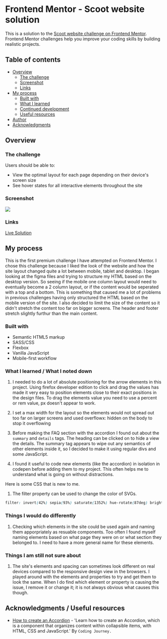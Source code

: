 # Frontend Mentor - Scoot website solution

This is a solution to the [Scoot website challenge on Frontend Mentor](https://www.frontendmentor.io/challenges/scoot-multipage-website-N76alNPRJ). Frontend Mentor challenges help you improve your coding skills by building realistic projects. 

## Table of contents

- [Overview](#overview)
  - [The challenge](#the-challenge)
  - [Screenshot](#screenshot)
  - [Links](#links)
- [My process](#my-process)
  - [Built with](#built-with)
  - [What I learned](#what-i-learned)
  - [Continued development](#continued-development)
  - [Useful resources](#useful-resources)
- [Author](#author)
- [Acknowledgments](#acknowledgments)

## Overview

### The challenge

Users should be able to:

- View the optimal layout for each page depending on their device's screen size
- See hover states for all interactive elements throughout the site

### Screenshot

![](./screenshot.jpg)


### Links

[Live Solution](https://bengera.github.io/scoot/)

## My process

This is the first premium challenge I have attempted on Frontend Mentor. I chose this challenge because I liked the look of the website and how the site layout changed quite a lot between mobile, tablet and desktop.
I began looking at the figma files and trying to structure my HTML based on the desktop version. So seeing if the mobile one column layout would need to eventually become
a 2 column layout, or if the content would be seperated with a top and a bottom. This is something that caused me a lot of problems in previous challenges having only
structured the HTML based on the mobile version of the site. I also decided to limit the size of the content so it didn't stretch the content too far on bigger screens. The header
and footer stretch slightly furthur than the main content.

### Built with

- Semantic HTML5 markup
- SASS/CSS
- Flexbox
- Vanilla JavaScript
- Mobile-first workflow


### What I learned / What I noted down

1. I needed to do a lot of absolute positioning for the arrow elements in this project. Using firefox developer edition to click and drag the values has
made it very easy to position elements close to their exact positions in the design files. To drag the elements value you need to use a percent or rem value, px doesn't appear to work.

2. I set a max width for the layout so the elements would not spread out too far on larger screens and used overflowx: hidden on the body to stop it overflowing

3. Before making the FAQ section with the accordion I found out about the `summary` and `details` tags. The heading can be clicked on to hide a view the details.
The summary tag appears to wipe out any semantics of other elements inside it, so I decided to make it using regular divs and some JavaScript.

4. I found it useful to code new elements (like the accordion) in isolation in codepen before adding them to my project. This often helps me to understand what is going 
on without distractions.

Here is some CSS that is new to me.

1. The filter property can be used to change the color of SVGs.
```css
filter: invert(42%) sepia(93%) saturate(1352%) hue-rotate(87deg) brightness(119%) contrast(119%);
```

### Things I would do differently 

1. Checking which elements in the site could be used again and naming them apporpriately as resuable components. Too often I found myself naming elements based on what page they were on or what section they belonged to. I need to have a more general name for these elements.

### Things I am still not sure about

1. The site's elements and spacing can sometimes look different on real devices compared to the responsive design view in the browsers. I played around with the elements and properties to try and get them to look the same. When I do find which element or property is causing the issue, I remove it or change it; it is not always obvious what causes this though.

## Acknowledgments / Useful resources

- [How to create an Accordion](https://www.youtube.com/watch?v=dr8Emho-kYo) - 'Learn how to create an Accordion, which is a component that organizes content within collapsible items, with HTML, CSS and JavaScript.' By `Coding Journey.`


